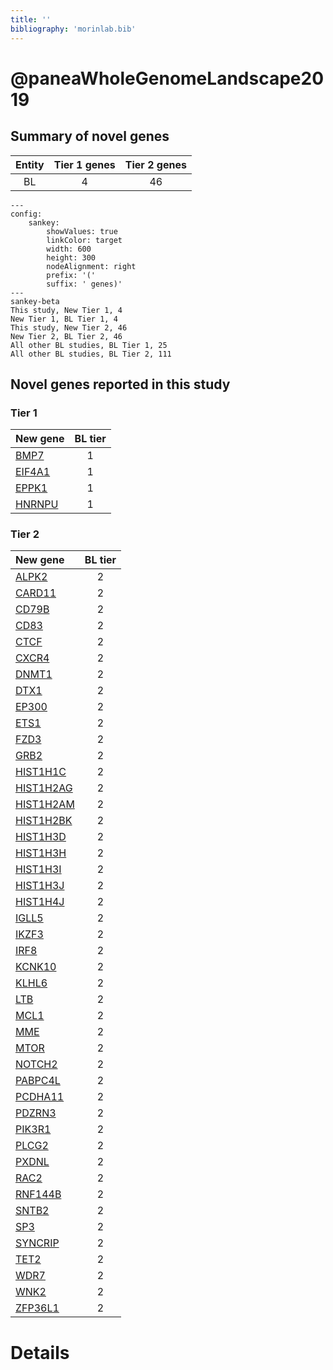 ```yaml
---
title: ''
bibliography: 'morinlab.bib'
---
```


# @paneaWholeGenomeLandscape2019
## Summary of novel genes

|Entity| Tier 1 genes| Tier 2 genes|
|:-:|:-:|:-:|
|BL|4|46|
```mermaid
---
config:
    sankey:
        showValues: true
        linkColor: target
        width: 600
        height: 300
        nodeAlignment: right
        prefix: '('
        suffix: ' genes)'
---
sankey-beta
This study, New Tier 1, 4
New Tier 1, BL Tier 1, 4
This study, New Tier 2, 46
New Tier 2, BL Tier 2, 46
All other BL studies, BL Tier 1, 25
All other BL studies, BL Tier 2, 111
```

## Novel genes reported in this study

### Tier 1
|New gene|BL tier|
|:-|:-:|
|[BMP7](../BMP7)|1 |
|[EIF4A1](../EIF4A1)|1 |
|[EPPK1](../EPPK1)|1 |
|[HNRNPU](../HNRNPU)|1 |

### Tier 2
|New gene|BL tier|
|:-|:-:|
|[ALPK2](../ALPK2)|2 |
|[CARD11](../CARD11)|2 |
|[CD79B](../CD79B)|2 |
|[CD83](../CD83)|2 |
|[CTCF](../CTCF)|2 |
|[CXCR4](../CXCR4)|2 |
|[DNMT1](../DNMT1)|2 |
|[DTX1](../DTX1)|2 |
|[EP300](../EP300)|2 |
|[ETS1](../ETS1)|2 |
|[FZD3](../FZD3)|2 |
|[GRB2](../GRB2)|2 |
|[HIST1H1C](../HIST1H1C)|2 |
|[HIST1H2AG](../HIST1H2AG)|2 |
|[HIST1H2AM](../HIST1H2AM)|2 |
|[HIST1H2BK](../HIST1H2BK)|2 |
|[HIST1H3D](../HIST1H3D)|2 |
|[HIST1H3H](../HIST1H3H)|2 |
|[HIST1H3I](../HIST1H3I)|2 |
|[HIST1H3J](../HIST1H3J)|2 |
|[HIST1H4J](../HIST1H4J)|2 |
|[IGLL5](../IGLL5)|2 |
|[IKZF3](../IKZF3)|2 |
|[IRF8](../IRF8)|2 |
|[KCNK10](../KCNK10)|2 |
|[KLHL6](../KLHL6)|2 |
|[LTB](../LTB)|2 |
|[MCL1](../MCL1)|2 |
|[MME](../MME)|2 |
|[MTOR](../MTOR)|2 |
|[NOTCH2](../NOTCH2)|2 |
|[PABPC4L](../PABPC4L)|2 |
|[PCDHA11](../PCDHA11)|2 |
|[PDZRN3](../PDZRN3)|2 |
|[PIK3R1](../PIK3R1)|2 |
|[PLCG2](../PLCG2)|2 |
|[PXDNL](../PXDNL)|2 |
|[RAC2](../RAC2)|2 |
|[RNF144B](../RNF144B)|2 |
|[SNTB2](../SNTB2)|2 |
|[SP3](../SP3)|2 |
|[SYNCRIP](../SYNCRIP)|2 |
|[TET2](../TET2)|2 |
|[WDR7](../WDR7)|2 |
|[WNK2](../WNK2)|2 |
|[ZFP36L1](../ZFP36L1)|2 |


# Details

